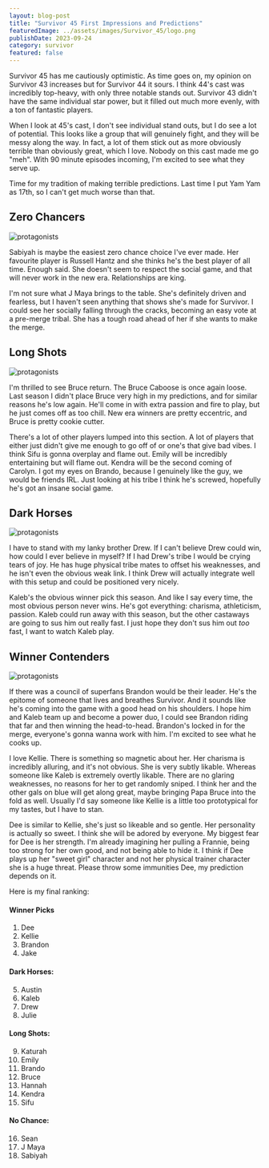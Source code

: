```yaml
---
layout: blog-post
title: "Survivor 45 First Impressions and Predictions"
featuredImage: ../assets/images/Survivor_45/logo.png
publishDate: 2023-09-24
category: survivor
featured: false
---
```


Survivor 45 has me cautiously optimistic. As time goes on, my opinion on Survivor 43 increases but for Survivor 44 it sours. I think 44's cast was incredibly top-heavy, with only three notable stands out. Survivor 43 didn't have the same individual star power, but it filled out much more evenly, with a ton of fantastic players.

When I look at 45's cast, I don't see individual stand outs, but I do see a lot of potential. This looks like a group that will genuinely fight, and they will be messy along the way. In fact, a lot of them stick out as more obviously terrible than obviously great, which I love. Nobody on this cast made me go "meh". With 90 minute episodes incoming, I'm excited to see what they serve up.

Time for my tradition of making terrible predictions. Last time I put Yam Yam as 17th, so I can't get much worse than that.

## Zero Chancers

<img class="blog-image" src="../assets/images/Survivor_45/zerochance.png" alt="protagonists" />

Sabiyah is maybe the easiest zero chance choice I've ever made. Her favourite player is Russell Hantz and she thinks he's the best player of all time. Enough said. She doesn't seem to respect the social game, and that will never work in the new era. Relationships are king.

I'm not sure what J Maya brings to the table. She's definitely driven and fearless, but I haven't seen anything that shows she's made for Survivor. I could see her socially falling through the cracks, becoming an easy vote at a pre-merge tribal. She has a tough road ahead of her if she wants to make the merge.
 
## Long Shots

<img class="blog-image" src="../assets/images/Survivor_45/darkhorse.png" alt="protagonists" />


I'm thrilled to see Bruce return. The Bruce Caboose is once again loose. Last season I didn't place Bruce very high in my predictions, and for similar reasons he's low again. He'll come in with extra passion and fire to play, but he just comes off as too chill. New era winners are pretty eccentric, and Bruce is pretty cookie cutter.

There's a lot of other players lumped into this section. A lot of players that either just didn't give me enough to go off of or one's that give bad vibes. I think Sifu is gonna overplay and flame out. Emily will be incredibly entertaining but will flame out. Kendra will be the second coming of Carolyn. I got my eyes on Brando, because I genuinely like the guy, we would be friends IRL. Just looking at his tribe I think he's screwed, hopefully he's got an insane social game.


## Dark Horses

<img class="blog-image" src="../assets/images/Survivor_45/longshot.png" alt="protagonists" />


I have to stand with my lanky brother Drew. If I can't believe Drew could win, how could I ever believe in myself? If I had Drew's tribe I would be crying tears of joy. He has huge physical tribe mates to offset his weaknesses, and he isn't even the obvious weak link. I think Drew will actually integrate well with this setup and could be positioned very nicely.

Kaleb's the obvious winner pick this season. And like I say every time, the most obvious person never wins. He's got everything: charisma, athleticism, passion. Kaleb could run away with this season, but the other castaways are going to sus him out really fast. I just hope they don't sus him out *too* fast, I want to watch Kaleb play.

## Winner Contenders

<img class="blog-image" src="../assets/images/Survivor_45/winners.png" alt="protagonists" />


If there was a council of superfans Brandon would be their leader. He's the epitome of someone that lives and breathes Survivor. And it sounds like he's coming into the game with a good head on his shoulders. I hope him and Kaleb team up and become a power duo, I could see Brandon riding that far and then winning the head-to-head. Brandon's locked in for the merge, everyone's gonna wanna work with him. I'm excited to see what he cooks up.

I love Kellie. There is something so magnetic about her. Her charisma is incredibly alluring, and it's not obvious. She is very subtly likable. Whereas someone like Kaleb is extremely overtly likable. There are no glaring weaknesses, no reasons for her to get randomly sniped. I think her and the other gals on blue will get along great, maybe bringing Papa Bruce into the fold as well. Usually I'd say someone like  Kellie is a little too prototypical for my tastes, but I have to stan.

Dee is similar to Kellie, she's just so likeable and so gentle. Her personality is actually so sweet. I think she will be adored by everyone. My biggest fear for Dee is her strength. I'm already imagining her pulling a Frannie, being too strong for her own good, and not being able to hide it. I think if Dee plays up her "sweet girl" character and not her physical trainer character she is a huge threat. Please throw some immunities Dee, my prediction depends on it.



Here is my final ranking:

#### Winner Picks
1. Dee
2. Kellie
3. Brandon
4. Jake

#### Dark Horses:
5. Austin
6. Kaleb
7. Drew
8. Julie

#### Long Shots:
9. Katurah
10. Emily
11. Brando
12. Bruce
13. Hannah
14. Kendra
15. Sifu


#### No Chance:
16. Sean
17. J Maya
18. Sabiyah


